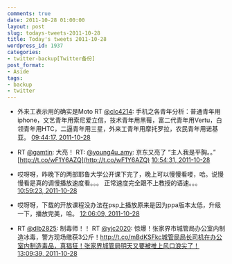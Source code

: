 ```yaml
---
comments: true
date: 2011-10-28 01:00:00
layout: post
slug: todays-tweets-2011-10-28
title: Today's tweets 2011-10-28
wordpress_id: 1937
categories:
- twitter-backup[Twitter备份]
post_format:
- Aside
tags:
- backup
- twitter
---
```





  * 外来工表示用的确实是Moto RT [@clc4214](http://twitter.com/clc4214): 手机之各青年分析：普通青年用iphone，文艺青年用索尼爱立信，技术青年用黑莓，富二代青年用Vertu，白领青年用HTC，二逼青年用三星，外来工青年用摩托罗拉，农民青年用诺基亚。 [09:44:17, 2011-10-28](http://twitter.com/gfrog/statuses/129735201994715137)





  * RT [@gamtin](http://twitter.com/gamtin): 大亮！ RT: [@young4u_amy](http://twitter.com/young4u_amy): 京东又亮了 “主人我是平胸。。”  [http://t.co/wF1Y6AZQ](http://t.co/wF1Y6AZQ) [10:54:31, 2011-10-28](http://twitter.com/gfrog/statuses/129752877181829120)





  * 哎呀呀，昨晚下的两部耶鲁大学公开课下完了，晚上可以慢慢看喽，哈。说慢慢看是真的调慢播放速度看。。。 正常速度完全跟不上教授的语速。。。 [10:59:23, 2011-10-28](http://twitter.com/gfrog/statuses/129754104829456385)





  * 哎呀呀，下载的开放课程没办法在psp上播放原来是因为ppa版本太低，升级一下，播放完美，哈。 [12:06:09, 2011-10-28](http://twitter.com/gfrog/statuses/129770903373492224)





  * RT [@dlb2825](http://twitter.com/dlb2825): 制毒师！！ RT [@yjc2020](http://twitter.com/yjc2020): 惊爆！张家界市城管局办公室内制造冰毒，警方现场缴获3公斤！http://t.co/mBdKSFkc城管局局长司机在办公室内制造毒品，真猖狂！张家界城管局明天又要被推上风口浪尖了！ [13:09:39, 2011-10-28](http://twitter.com/gfrog/statuses/129786885630459904)




